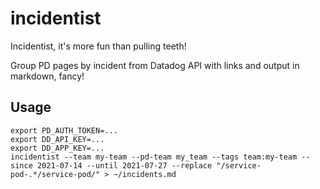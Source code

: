 # incidentist

Incidentist, it's more fun than pulling teeth!

Group PD pages by incident from Datadog API with links and output in markdown, fancy!

## Usage

```shell
export PD_AUTH_TOKEN=...
export DD_API_KEY=...
export DD_APP_KEY=...
incidentist --team my-team --pd-team my_team --tags team:my-team --since 2021-07-14 --until 2021-07-27 --replace "/service-pod-.*/service-pod/" > ~/incidents.md
```
